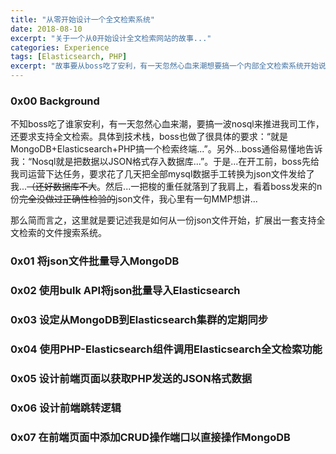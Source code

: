 ```yaml
---
title: "从零开始设计一个全文检索系统"
date: 2018-08-10
excerpt: "关于一个从0开始设计全文检索网站的故事..."
categories: Experience
tags: [Elasticsearch, PHP]
excerpt: "故事要从boss吃了安利，有一天忽然心血来潮想要搞一个内部全文检索系统开始说起..."
---
```


### 0x00 Background

不知boss吃了谁家安利，有一天忽然心血来潮，要搞一波nosql来推进我司工作，还要求支持全文检索。具体到技术栈，boss也做了很具体的要求：“就是MongoDB+Elasticsearch+PHP搞一个检索终端...”。另外...boss通俗易懂地告诉我：“Nosql就是把数据以JSON格式存入数据库...”。于是...在开工前，boss先给我司运营下达任务，要求花了几天把全部mysql数据手工转换为json文件发给了我...~~（还好数据库不大~~。然后...一把梭的重任就落到了我肩上，看着boss发来的n份~~完全没做过正确性检验的~~json文件，我心里有一句MMP想讲...

那么简而言之，这里就是要记述我是如何从一份json文件开始，扩展出一套支持全文检索的文件搜索系统。

### 0x01 将json文件批量导入MongoDB

### 0x02 使用bulk API将json批量导入Elasticsearch

### 0x03 设定从MongoDB到Elasticsearch集群的定期同步

### 0x04 使用PHP-Elasticsearch组件调用Elasticsearch全文检索功能

### 0x05 设计前端页面以获取PHP发送的JSON格式数据

### 0x06 设计前端跳转逻辑

### 0x07 在前端页面中添加CRUD操作端口以直接操作MongoDB
